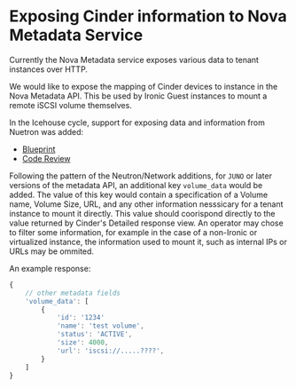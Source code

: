 # Exposing Cinder information to Nova Metadata Service

Currently the Nova Metadata service exposes various data to tenant instances over HTTP.

We would like to expose the mapping of Cinder devices to instance in the Nova Metadata API.  This be used by Ironic Guest instances to mount a remote iSCSI volume themselves.

In the Icehouse cycle, support for exposing data and information from Nuetron was added:
  * [Blueprint](https://blueprints.launchpad.net/nova/+spec/metadata-service-network-info)
  * [Code Review](https://review.openstack.org/#/c/74002/)

Following the pattern of the Neutron/Network additions, for `JUNO` or later versions of the metadata API, an additional key `volume_data` would be added.  The value of this key would contain a specification of a Volume name, Volume Size, URL, and any other information nesssicary for a tenant instance to mount it directly.  This value should coorispond directly to the value returned by Cinder's Detailed response view.  An operator may chose to filter some information, for example in the case of a non-Ironic or virtualized instance, the information used to mount it, such as internal IPs or URLs may be ommited.

An example response:

```javascript
{
	// other metadata fields
	'volume_data': [
		{
			'id': '1234'
			'name': 'test volume',
			'status': 'ACTIVE',
			'size': 4000,
			'url': 'iscsi://.....????',
		}
	]
}

```
